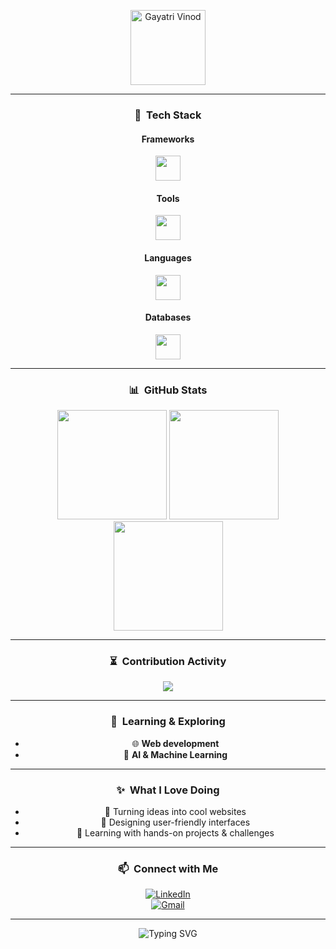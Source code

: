 <p align="center">
  <img src="https://github.com/gayatriiv.png" alt="Gayatri Vinod" width="120"/>
  <br/>
</p>

---

<div align="center">

### 🚀 &nbsp;**Tech Stack**
#### Frameworks  
<img src="https://skillicons.dev/icons?i=react,nextjs,nodejs,express&theme=dark" height="40"/>

#### Tools  
<img src="https://skillicons.dev/icons?i=git,docker,vscode,figma,postman&theme=dark" height="40"/>

#### Languages  
<img src="https://skillicons.dev/icons?i=js,ts,python,java,cpp&theme=dark" height="40"/>

#### Databases  
<img src="https://skillicons.dev/icons?i=mongodb,postgres,mysql,redis&theme=dark" height="40"/>

---

### 📊 &nbsp;**GitHub Stats**

<img src="https://github-readme-stats.vercel.app/api?username=gayatriiv&show_icons=true&theme=dark&bg_color=0d1117&hide_border=true" height="175"/>
<img src="https://streak-stats.demolab.com?user=gayatriiv&theme=dark&hide_border=true&ring=7C3AED&fire=7C3AED" height="175"/>
<img src="https://github-readme-stats.vercel.app/api/top-langs/?username=gayatriiv&layout=compact&theme=dark&hide_border=true&bg_color=0d1117" height="175"/>

---

### ⏳ &nbsp;**Contribution Activity**

<img src="https://github-readme-activity-graph.vercel.app/graph?username=gayatriiv&theme=github-dark&hide_border=true"/>

---

### 🌱 &nbsp;**Learning & Exploring**

- 🌐 **Web development**
- 🤖 **AI & Machine Learning**

---

### ✨ &nbsp;**What I Love Doing**

- 🚀 Turning ideas into cool websites  
- 🎨 Designing user-friendly interfaces  
- 🧩 Learning with hands-on projects & challenges

---

### 📫 &nbsp;**Connect with Me**

[![LinkedIn](https://img.shields.io/badge/LinkedIn-blue?style=flat-square&logo=linkedin)](https://www.linkedin.com/in/gayatri-vinod)  
[![Gmail](https://img.shields.io/badge/Email-gayatrrriii@gmail.com-red?style=flat-square&logo=gmail)](mailto:gayatrrriii@gmail.com)

---

<p align="center">
  <img src="https://readme-typing-svg.demolab.com?font=Fira+Code&duration=2000&pause=1000&color=00A6ED&center=true&vCenter=true&width=435&lines=Thanks+for+stopping+by!+%F0%9F%98%8A" alt="Typing SVG"/>
</p>
